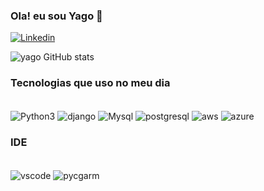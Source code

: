 ### Ola! eu sou Yago 🤚

[![Linkedin](https://img.shields.io/badge/LinkedIn-0077B5?style=for-the-badge&logo=linkedin&logoColor=white])](https://www.linkedin.com/in/thisyago/)

![yago GitHub stats](https://github-readme-stats.vercel.app/api?username=yagosantosdev&show_icons=true&theme=dracula)


### Tecnologias que uso no meu dia 

<div style="display: inline_block"><br/>
<img align="center" alt ="Python3" src="https://img.shields.io/badge/Python-14354C?style=for-the-badge&logo=python&logoColor=white"/>


<img align="center" alt ="django" src="https://img.shields.io/badge/Django-092E20?style=for-the-badge&logo=django&logoColor=white"/>


<img align="center" alt ="Mysql" src="https://img.shields.io/badge/MySQL-00000F?style=for-the-badge&logo=mysql&logoColor=white"/>



<img align="center" alt ="postgresql" src="https://img.shields.io/badge/PostgreSQL-316192?style=for-the-badge&logo=postgresql&logoColor=white"/>



<img align="center" alt ="aws" src="https://img.shields.io/badge/Amazon_AWS-232F3E?style=for-the-badge&logo=amazon-aws&logoColor=white"/>



<img align="center" alt ="azure" src="https://img.shields.io/badge/Azure_DevOps-0078D7?style=for-the-badge&logo=azure-devops&logoColor=white"/>
</div>

### IDE

<div style="display: inline_block"><br/>
    
<img align="center" alt ="vscode" src="https://img.shields.io/badge/Visual_Studio_Code-0078D4?style=for-the-badge&logo=visual%20studio%20code&logoColor=white"/>

<img align="center" alt ="pycgarm" src="https://img.shields.io/badge/PyCharm-000000.svg?&style=for-the-badge&logo=PyCharm&logoColor=white"/>
</div>


